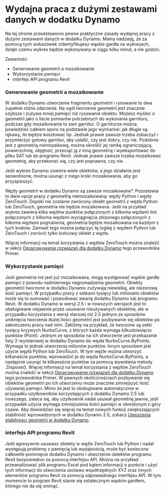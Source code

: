 # Wydajna praca z dużymi zestawami danych w dodatku Dynamo

Na tej stronie przedstawiono pewne praktyczne zasady wydajnej pracy z dużymi zestawami danych w dodatku Dynamo. Mamy nadzieję, że za pomocą tych wskazówek zidentyfikujesz wąskie gardła na wykresach, dzięki czemu wykres będzie wykonywany w ciągu kilku minut, a nie godzin.

Zawartość:
* Generowanie geometrii a mozaikowanie
* Wykorzystanie pamięci
* interfejs API programu Revit

### Generowanie geometrii a mozaikowanie

W dodatku Dynamo utworzenie fragmentu geometrii i rysowanie to dwa zupełnie różne zdarzenia. Na ogół tworzenie geometrii jest znacznie szybsze i zużywa mniej pamięci niż rysowanie obiektu. Możesz myśleć o geometrii jako o liście pomiarów potrzebnych do wykonania garnituru, podczas gdy mozaikowanie to sam garnitur. O garniturze można powiedzieć całkiem sporo na podstawie jego wymiarów: jak długie są rękawy, ile będzie kosztować itp. Jednak prawie zawsze trzeba zobaczyć i przymierzyć gotowy garnitur, aby ustalić, czy jest dobry, czy nie. Podobnie jest z geometrią niemozaikową, można określić jej ramkę ograniczającą, powierzchnię, objętość, przeciąć ją z inną geometrią i wyeksportować do pliku SAT lub do programu Revit. Jednak prawie zawsze trzeba mozaikować geometrię, aby przekonać się, czy jest poprawna, czy nie. 

Jeśli wykres Dynamo zawiera wiele obiektów, a jego działanie jest spowolnione, można usunąć z niego kroki mozaikowania, aby go przyspieszyć.  

Węzły geometrii w dodatku Dynamo są zawsze mozaikowane*. Pozostawia to dwie opcje pracy z geometrią niemozaikowaną: węzły Python i węzły ZeroTouch. Dopóki nie zostanie zwrócony obiekt geometrii z węzła Python lub ZeroTouch, geometria nie będzie mozaikowana. Jeśli na przykład wykres zawiera kilka węzłów punktów połączonych z kilkoma węzłami linii połączonych z kilkoma węzłami wyciągnięcia złożonego połączonych z kilkoma węzłami pogrubienia, geometria będzie mozaikowana na każdym z tych kroków. Zamiast tego można połączyć tę logikę z węzłem Python lub ZeroTouch i zwrócić tylko końcowy obiekt z węzła.

Więcej informacji na temat korzystania z węzłów ZeroTouch można znaleźć w sekcji [Opracowywanie rozwiązań dla dodatku Dynamo](11\_developer\_primer/3\_developing\_for\_dynamo/README.md) tego przewodnika Primer.

### Wykorzystanie pamięci

Jeśli geometria nie jest już mozaikowana, mogą występować wąskie gardła pamięci z powodu nadmiernego nagromadzenia geometrii. Obiekty geometrii tworzone w dodatku Dynamo zużywają niewielką, ale niezerową ilość pamięci. W przypadku pracy z setkami tysięcy lub milionami obiektów może się to sumować i powodować awarię dodatku Dynamo lub programu Revit. W dodatku Dynamo w wersji 2.5 i w nowszych wersjach jest to obsługiwane niejawnie przez usuwanie nieużywanych obiektów, ale w przypadku korzystania z wersji starszej niż 2.5 jednym ze sposobów uniknięcia tworzenia dużej ilości geometrii jest pozbywanie się obiektów po zakończeniu pracy nad nimi. Załóżmy na przykład, że tworzone są setki tysięcy krzywych NurbsCurve, z których każda wymaga kilkudziesięciu punktów (Point). Jednym ze sposobów na ich utworzenie jest przekazanie listy 2-wymiarowej w dodatku Dynamo do węzła NurbsCurve.ByPoints. Wymaga to jednak utworzenia milionów punktów. Innym sposobem jest użycie węzła Python lub ZeroTouch. W tym węźle można utworzyć kilkanaście punktów, wprowadzić je do węzła NurbsCurve.ByPoints, a następnie usunąć te kilkanaście punktów za pomocą wywołania metody .Dispose(). Więcej informacji na temat korzystania z węzłów ZeroTouch można znaleźć w sekcji [Opracowywanie rozwiązań dla dodatku Dynamo](11\_developer\_primer/3\_developing\_for\_dynamo/README.md) tego przewodnika Primer. W pewnych okolicznościach pozbywanie się obiektów geometrii po ich utworzeniu może znacznie zmniejszyć ilość używanej pamięci. Mimo że jest to obsługiwane automatycznie w przypadku użytkowników korzystających z dodatku Dynamo 2.5 lub nowszego, zaleca się, aby użytkownik nadal usuwał geometrię jawnie, jeśli przypadek użycia wymaga zmniejszenia ilości pamięci w określonym z góry czasie. Aby dowiedzieć się więcej na temat nowych funkcji zwiększających stabilność wprowadzonych w dodatku Dynamo 2.5, zobacz [Ulepszenia stabilności geometrii w dodatku Dynamo](https://forum.dynamobim.com/t/dynamo-geometry-stability-improvements-request-for-feedback/39297).

### interfejs API programu Revit

Jeśli agresywnie usuwasz obiekty w węźle ZeroTouch lub Python i nadal występują problemy z pamięcią lub wydajnością, może być konieczne całkowite pominięcie dodatku Dynamo i utworzenie obiektów programu Revit bezpośrednio za pomocą interfejsu API. Można na przykład przeanalizować plik programu Excel pod kątem informacji o punkcie i użyć tych informacji do utworzenia zestawu współrzędnych XYZ oraz innych elementów programu Revit za pomocą odpowiedniego interfejsu API. W tym momencie to program Revit stanie się ostatecznym wąskim gardłem, którego nie da się ominąć.